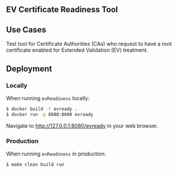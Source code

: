 EV Certificate Readiness Tool
-----------------

## Use Cases

Test tool for Certificate Authorities (CAs) who request to have a root certificate enabled for Extended Validation (EV) treatment.

## Deployment

### Locally
When running `evReadiness` locally:

```sh
$ docker build -t evready .
$ docker run -p 8080:8080 evready
```
Navigate to http://127.0.0.1:8080/evready in your web browser.

### Production
When running `evReadiness` in production:

```sh
$ make clean build run
```